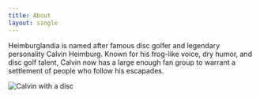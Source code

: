 ```yaml
---
title: About
layout: single
---
```



Heimburglandia is named after famous disc golfer and legendary personality Calvin Heimburg. Known for his frog-like voice, dry humor, and disc golf talent, Calvin now has a large enough fan group to warrant a settlement of people who follow his escapades. 

![Calvin with a disc](https://tse2.mm.bing.net/th/id/OIP.QV24xzgIvKATkIt66Qr4TAAAAA?rs=1&pid=ImgDetMain&o=7&rm=3)